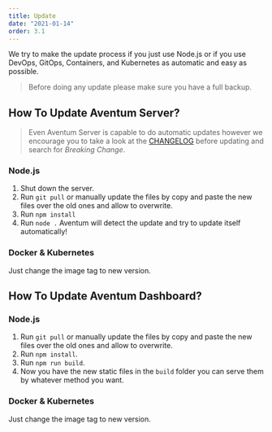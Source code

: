 ```yaml
---
title: Update
date: "2021-01-14"
order: 3.1
---
```


We try to make the update process if you just use Node.js or if you use DevOps, GitOps, Containers, and Kubernetes as automatic and easy as possible.

> Before doing any update please make sure you have a full backup.

## How To Update Aventum Server?

> Even Aventum Server is capable to do automatic updates however we encourage you to take a look at the [CHANGELOG](https://github.com/TryAventum/server/blob/main/CHANGELOG.md) before updating and search for _Breaking Change_.

### Node.js

1. Shut down the server.
2. Run `git pull` or manually update the files by copy and paste the new files over the old ones and allow to overwrite.
3. Run `npm install`
4. Run `node .` Aventum will detect the update and try to update itself automatically!

### Docker & Kubernetes

Just change the image tag to new version.

## How To Update Aventum Dashboard?

### Node.js

1. Run `git pull` or manually update the files by copy and paste the new files over the old ones and allow to overwrite.
2. Run `npm install`.
3. Run `npm run build`.
4. Now you have the new static files in the `build` folder you can serve them by whatever method you want.

### Docker & Kubernetes

Just change the image tag to new version.
